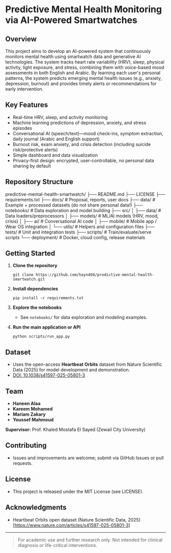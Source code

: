# Predictive Mental Health Monitoring via AI-Powered Smartwatches

## Overview

This project aims to develop an AI-powered system that continuously monitors mental health using smartwatch data and generative AI technologies. The system tracks heart rate variability (HRV), sleep, physical activity, light exposure, and stress, combining them with voice-based mood assessments in both English and Arabic. By learning each user's personal patterns, the system predicts emerging mental health issues (e.g., anxiety, depression, burnout) and provides timely alerts or recommendations for early intervention.

## Key Features

- Real-time HRV, sleep, and activity monitoring
- Machine learning predictions of depression, anxiety, and stress episodes
- Conversational AI (speech/text)—mood check-ins, symptom extraction, daily journal (Arabic and English support)
- Burnout risk, exam anxiety, and crisis detection (including suicide risk/protective alerts)
- Simple dashboard and data visualization
- Privacy-first design: encrypted, user-controllable, no personal data sharing by default

## Repository Structure
predictive-mental-health-smartwatch/
├── README.md
├── LICENSE
├── requirements.txt
├── docs/                   # Proposal, reports, user docs
├── data/                   # Example + processed datasets (do not share personal data!)
├── notebooks/              # Data exploration and model building
├── src/
│   ├── data/               # Data loaders/preprocessors
│   ├── models/             # ML/AI models (HRV, mood, crisis)
│   ├── ai/                 # Conversational AI code
│   ├── mobile/             # Mobile app / Wear OS integration
│   └── utils/              # Helpers and configuration files
├── tests/                  # Unit and integration tests
├── scripts/                # Train/evaluate/serve scripts
└── deployment/             # Docker, cloud config, release materials


## Getting Started

1. **Clone the repository**
    ```
    git clone https://github.com/hayn404/predictive-mental-health-smartwatch.git
    ```

2. **Install dependencies**
    ```
    pip install -r requirements.txt
    ```
3. **Explore the notebooks**
    - See `notebooks/` for data exploration and modeling examples.

4. **Run the main application or API**
    ```
    python scripts/run_app.py
    ```

## Dataset

- Uses the open-access **Heartbeat Orbits** dataset from Nature Scientific Data (2025) for model development and demonstration.
- [DOI: 10.1038/s41597-025-05801-3](https://www.nature.com/articles/s41597-025-05801-3)

## Team

- **Haneen Alaa**
- **Kareem Mohamed**
- **Mariam Zakary**
- **Youssef Mahmoud**

**Supervisor:** Prof. Khaled Mostafa El Sayed (Zewail City University)

## Contributing

- Issues and improvements are welcome; submit via GitHub Issues or pull requests.

## License

- This project is released under the MIT License (see LICENSE).

## Acknowledgments

- Heartbeat Orbits open dataset (Nature Scientific Data, 2025)[https://www.nature.com/articles/s41597-025-05801-3]

---

> For academic use and further research only. Not intended for clinical diagnosis or life-critical interventions.
